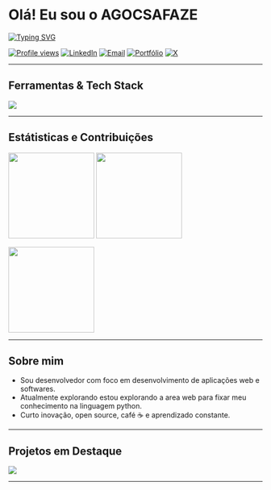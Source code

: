 #  Olá! Eu sou o **AGOCSAFAZE**

[![Typing SVG](https://readme-typing-svg.demolab.com?font=JetBrains+Mono&weight=700&size=28&pause=1200&color=00E7FF&=true&v=true&random=false&width=850&lines=Dev.+apaixonado+por+inovação;Code+com+paix%C3%A3o;GitHub+como+portf%C3%B3lio)](https://git.io/typing-svg)

<p align="">
  <a href="https://komarev.com/ghpvc/?username=AGOCSAFAZE&label=Visitantes&style=for-the-badge"><img alt="Profile views" src="https://komarev.com/ghpvc/?username=AGOCSAFAZE&label=Visitantes&style=for-the-badge"/></a>
  <a href="https://www.linkedin.com/in/AGOCSAFAZE/"><img alt="LinkedIn" src="https://img.shields.io/badge/LinkedIn-0A66C2?style=for-the-badge&logo=linkedin&logoColor=white" /></a>
  <a href="mailto:seu_email@exemplo.com"><img alt="Email" src="https://img.shields.io/badge/Email-%23EA4335?style=for-the-badge&logo=gmail&logoColor=white" /></a>
  <a href="https://seu-portfolio.com"><img alt="Portfólio" src="https://img.shields.io/badge/Portf%C3%B3lio-111111?style=for-the-badge&logo=vercel&logoColor=white" /></a>
  <a href="https://twitter.com/AGOCSAFAZE"><img alt="X" src="https://img.shields.io/badge/X-000000?style=for-the-badge&logo=x&logoColor=white" /></a>
</p>

---
##  Ferramentas & Tech Stack
<p align="">
  <img src="https://skillicons.dev/icons?i=js,ts,nodejs,react,python,git,github,linux&perline=8" />
</p>

---

##  Estátisticas e Contribuições
<p align="">
  <img src="https://github-readme-stats.vercel.app/api?username=AGOCSAFAZE&show_icons=true&theme=transparent&hide=stars" height="170"/>
  <img src="https://github-readme-stats.vercel.app/api/top-langs/?username=AGOCSAFAZE&layout=compact&theme=transparent" height="170"/>
</p>
<p align="">
  <img src="https://streak-stats.demolab.com?user=AGOCSAFAZE&theme=transparent&date_format=j%20M%5B%20Y%5D" height="170"/>
</p>

---

##  Sobre mim
-  Sou desenvolvedor com foco em desenvolvimento de aplicações web e softwares.
-  Atualmente explorando estou explorando a area web para fixar meu conhecimento na linguagem python.
-  Curto inovação, open source, café ☕ e aprendizado constante.

---

##  Projetos em Destaque
<p align="">
  <a href="https://github.com/AGOCSAFAZE/advanced_registration_system_project"><img src="https://github-readme-stats.vercel.app/api/pin/?username=AGOCSAFAZE&repo=Repo1&theme=transparent"/></a>
</p>

---
